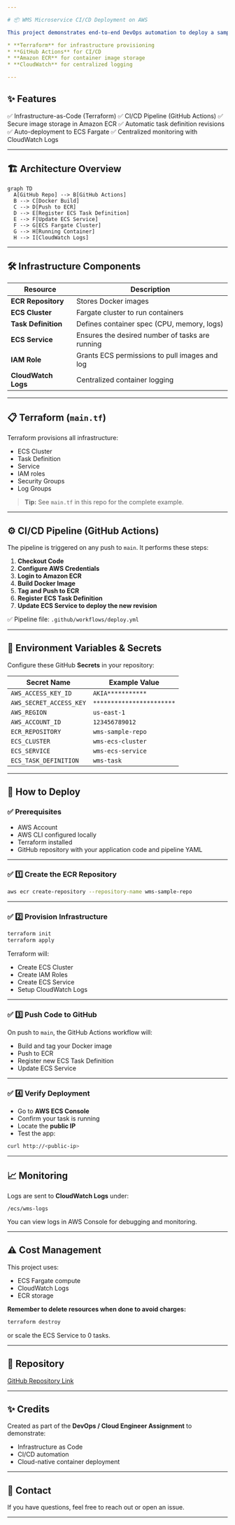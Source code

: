 ```yaml
---

# 📦 WMS Microservice CI/CD Deployment on AWS

This project demonstrates end-to-end DevOps automation to deploy a sample Warehouse Management System (WMS) microservice to **AWS ECS Fargate**, using:

* **Terraform** for infrastructure provisioning
* **GitHub Actions** for CI/CD
* **Amazon ECR** for container image storage
* **CloudWatch** for centralized logging

---
```


## ✨ Features

✅ Infrastructure-as-Code (Terraform)
✅ CI/CD Pipeline (GitHub Actions)
✅ Secure image storage in Amazon ECR
✅ Automatic task definition revisions
✅ Auto-deployment to ECS Fargate
✅ Centralized monitoring with CloudWatch Logs

---

## 🏗️ Architecture Overview

```mermaid
graph TD
  A[GitHub Repo] --> B[GitHub Actions]
  B --> C[Docker Build]
  C --> D[Push to ECR]
  D --> E[Register ECS Task Definition]
  E --> F[Update ECS Service]
  F --> G[ECS Fargate Cluster]
  G --> H[Running Container]
  H --> I[CloudWatch Logs]
```

---

## 🛠️ Infrastructure Components

| Resource            | Description                                     |
| ------------------- | ----------------------------------------------- |
| **ECR Repository**  | Stores Docker images                            |
| **ECS Cluster**     | Fargate cluster to run containers               |
| **Task Definition** | Defines container spec (CPU, memory, logs)      |
| **ECS Service**     | Ensures the desired number of tasks are running |
| **IAM Role**        | Grants ECS permissions to pull images and log   |
| **CloudWatch Logs** | Centralized container logging                   |

---

## 📋 Terraform (`main.tf`)

Terraform provisions all infrastructure:

* ECS Cluster
* Task Definition
* Service
* IAM roles
* Security Groups
* Log Groups

> **Tip:** See `main.tf` in this repo for the complete example.

---

## ⚙️ CI/CD Pipeline (GitHub Actions)

The pipeline is triggered on any push to `main`.
It performs these steps:

1. **Checkout Code**
2. **Configure AWS Credentials**
3. **Login to Amazon ECR**
4. **Build Docker Image**
5. **Tag and Push to ECR**
6. **Register ECS Task Definition**
7. **Update ECS Service to deploy the new revision**

✅ Pipeline file: `.github/workflows/deploy.yml`

---

## 🧩 Environment Variables & Secrets

Configure these GitHub **Secrets** in your repository:

| Secret Name             | Example Value             |
| ----------------------- | ------------------------- |
| `AWS_ACCESS_KEY_ID`     | `AKIA***********`         |
| `AWS_SECRET_ACCESS_KEY` | `***********************` |
| `AWS_REGION`            | `us-east-1`               |
| `AWS_ACCOUNT_ID`        | `123456789012`            |
| `ECR_REPOSITORY`        | `wms-sample-repo`         |
| `ECS_CLUSTER`           | `wms-ecs-cluster`         |
| `ECS_SERVICE`           | `wms-ecs-service`         |
| `ECS_TASK_DEFINITION`   | `wms-task`                |

---

## 🚀 How to Deploy

### ✅ Prerequisites

* AWS Account
* AWS CLI configured locally
* Terraform installed
* GitHub repository with your application code and pipeline YAML

---

### ✅ 1️⃣ Create the ECR Repository

```bash
aws ecr create-repository --repository-name wms-sample-repo
```

---

### ✅ 2️⃣ Provision Infrastructure

```bash
terraform init
terraform apply
```

Terraform will:

* Create ECS Cluster
* Create IAM Roles
* Create ECS Service
* Setup CloudWatch Logs

---

### ✅ 3️⃣ Push Code to GitHub

On push to `main`, the GitHub Actions workflow will:

* Build and tag your Docker image
* Push to ECR
* Register new ECS Task Definition
* Update ECS Service

---

### ✅ 4️⃣ Verify Deployment

* Go to **AWS ECS Console**
* Confirm your task is running
* Locate the **public IP**
* Test the app:

```bash
curl http://<public-ip>
```

---

## 📈 Monitoring

Logs are sent to **CloudWatch Logs** under:

```
/ecs/wms-logs
```

You can view logs in AWS Console for debugging and monitoring.

---

## ⚠️ Cost Management

This project uses:

* ECS Fargate compute
* CloudWatch Logs
* ECR storage

**Remember to delete resources when done to avoid charges:**

```bash
terraform destroy
```

or scale the ECS Service to 0 tasks.

---

## 📂 Repository

[GitHub Repository Link]([https://github.com/yourusername/wms-sample-deploy](https://github.com/AshutoshKumar7001/WMS))

---

## ✨ Credits

Created as part of the **DevOps / Cloud Engineer Assignment** to demonstrate:

* Infrastructure as Code
* CI/CD automation
* Cloud-native container deployment

---

## 📝 Contact

If you have questions, feel free to reach out or open an issue.

---
